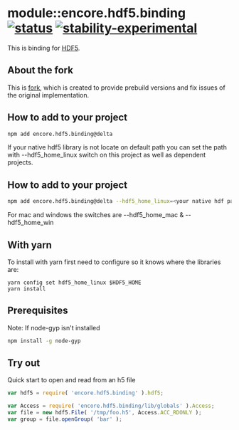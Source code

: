# module::encore.hdf5.binding  [![status](https://github.com/Wandalen/encore.hdf5.binding/workflows/publish/badge.svg)](https://github.com/Wandalen/encore.hdf5.binding/actions?query=workflow%3Apublish) [![stability-experimental](https://img.shields.io/badge/stability-experimental-orange.svg)](https://github.com/emersion/stability-badges#experimental)

This is binding for [HDF5](https://www.hdfgroup.org/HDF5/).

## About the fork

This is [fork](https://github.com/HDF-NI/hdf5.node), which is created to provide prebuild versions and fix issues of the original implementation.

## How to add to your project

```bash
npm add encore.hdf5.binding@delta
```
If your native hdf5 library is not locate on default path
you can set the path with --hdf5_home_linux switch on this project as well as
dependent projects.

## How to add to your project

```bash
npm add encore.hdf5.binding@delta --hdf5_home_linux=<your native hdf path>
```
For mac and windows the switches are --hdf5_home_mac & --hdf5_home_win

## With yarn

To install with yarn first need to configure so it knows where the libraries are:

```
yarn config set hdf5_home_linux $HDF5_HOME
yarn install
```

## Prerequisites

Note: If node-gyp isn't installed

```bash
npm install -g node-gyp
```

## Try out

Quick start to open and read from an h5 file

```javascript
var hdf5 = require( 'encore.hdf5.binding' ).hdf5;

var Access = require( 'encore.hdf5.binding/lib/globals' ).Access;
var file = new hdf5.File( '/tmp/foo.h5', Access.ACC_RDONLY );
var group = file.openGroup( 'bar' );
```
